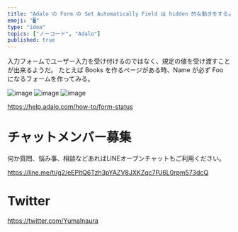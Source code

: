 ```yaml
---
title: "Adalo の Form の Set Automatically Field は hidden 的な動きをするようだ"
emoji: "🖥"
type: "idea"
topics: ["ノーコード", "Adalo"]
published: true
---
```


入力フォームでユーザー入力を受け付けるのではなく、規定の値を受け渡すことが出来るようだ。
たとえば Books を作るページがある時、Name が必ず Foo になるフォームを作ってみる。

![image](https://user-images.githubusercontent.com/13635059/200234921-e58b3a85-6f7f-45d8-a750-d4462a82b447.png)
![image](https://user-images.githubusercontent.com/13635059/200234928-eda9f621-97c8-40f1-94cb-fa94ff3dbfb1.png)
![image](https://user-images.githubusercontent.com/13635059/200234940-1e82b181-584e-4673-bfb3-9f15cbd35328.png)

https://help.adalo.com/how-to/form-status


# チャットメンバー募集


何か質問、悩み事、相談などあればLINEオープンチャットもご利用ください。

https://line.me/ti/g2/eEPltQ6Tzh3pYAZV8JXKZqc7PJ6L0rpm573dcQ


# Twitter

https://twitter.com/YumaInaura

